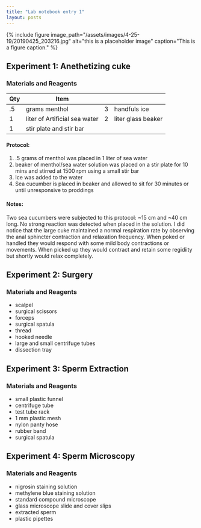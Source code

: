 ```yaml
---
title: "Lab notebook entry 1"
layout: posts
---
```

  

{% include figure image_path="/assets/images/4-25-19/20190425_203216.jpg" alt="this is a placeholder image" caption="This is a figure caption." %}

## Experiment 1: Anethetizing cuke

### Materials and Reagents
 | Qty| Item                          |    |                     |
 | ---| ---                           | ---|                 --- |
 | .5 | grams menthol                 |  3 | handfuls ice        |
 | 1  | liter of Artificial sea water |  2 | liter glass beaker  |
 | 1  | stir plate and stir bar       |    |                     |

#### Protocol:
1. .5 grams of menthol was placed in 1 liter of sea water
2. beaker of menthol/sea water solution was placed on a stir plate for 10 mins and stirred at 1500 rpm using a small stir bar
3. Ice was added to the water
4. Sea cucumber is placed in beaker and allowed to sit for 30 minutes or until unresponsive to proddings

#### Notes:
Two sea cucumbers were subjected to this protocol: ~15 cm and ~40 cm long. No strong reaction was detected when placed in the solution. I did notice that the large cuke maintained a normal respiration rate by observing the anal sphincter contraction and relaxation frequency. When poked or handled they would respond with some mild body contractions or movements. When picked up they would contract and retain some regidiity but shortly would relax completely. 

## Experiment 2: Surgery

### Materials and Reagents
* scalpel
* surgical scissors
* forceps
* surgical spatula
* thread
* hooked needle
* large and small centrifuge tubes
* dissection tray

## Experiment 3: Sperm Extraction

### Materials and Reagents
* small plastic funnel
* centrifuge tube
* test tube rack
* 1 mm plastic mesh
* nylon panty hose
* rubber band
* surgical spatula

## Experiment 4: Sperm Microscopy

### Materials and Reagents
* nigrosin staining solution
* methylene blue staining solution
* standard compound microscope
* glass microscope slide and cover slips
* extracted sperm
* plastic pipettes
